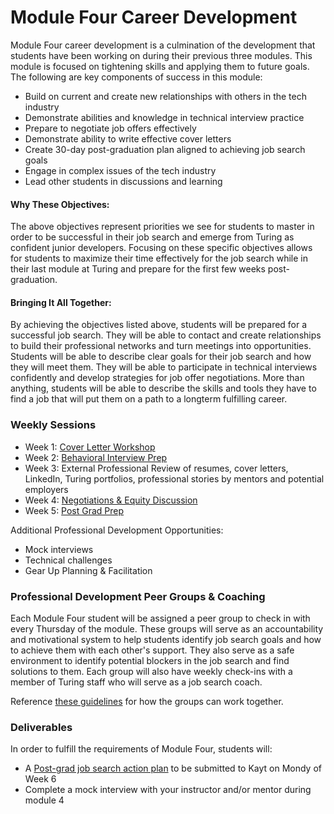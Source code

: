 # Module Four Career Development

Module Four career development is a culmination of the development that students have been working on during their previous three modules. This module is focused on tightening skills and applying them to future goals. The following are key components of success in this module:

* Build on current and create new relationships with others in the tech industry
* Demonstrate abilities and knowledge in technical interview practice
* Prepare to negotiate job offers effectively
* Demonstrate ability to write effective cover letters
* Create 30-day post-graduation plan aligned to achieving job search goals
* Engage in complex issues of the tech industry
* Lead other students in discussions and learning

#### Why These Objectives:
The above objectives represent priorities we see for students to master in order to be successful in their job search and emerge from Turing as confident junior developers. Focusing on these specific objectives allows for students to maximize their time effectively for the job search while in their last module at Turing and prepare for the first few weeks post-graduation.

#### Bringing It All Together:
By achieving the objectives listed above, students will be prepared for a successful job search. They will be able to contact and create relationships to build their professional networks and turn meetings into opportunities. Students will be able to describe clear goals for their job search and how they will meet them. They will be able to participate in technical interviews confidently and develop strategies for job offer negotiations. More than anything, students will be able to describe the skills and tools they have to find a job that will put them on a path to a longterm fulfilling career.

### Weekly Sessions

* Week 1: [Cover Letter Workshop](cover_letter_workshop)
* Week 2: [Behavioral Interview Prep](behavioral_interview_prep)
* Week 3: External Professional Review of resumes, cover letters, LinkedIn, Turing portfolios, professional stories by mentors and potential employers
* Week 4: [Negotiations & Equity Discussion](negotiations)
* Week 5: [Post Grad Prep](mod_5_prep)

Additional Professional Development Opportunities:

* Mock interviews
* Technical challenges
* Gear Up Planning & Facilitation

### Professional Development Peer Groups & Coaching
Each Module Four student will be assigned a peer group to check in with every Thursday of the module. These groups will serve as an  accountability and motivational system to help students identify job search goals and how to achieve them with each other's support. They also serve as a safe environment to identify potential blockers in the job search and find solutions to them. Each group will also have weekly check-ins with a member of Turing staff who will serve as a job search coach.

Reference [these guidelines](guidelines_for_support_groups) for how the groups can work together.

### Deliverables
In order to fulfill the requirements of Module Four, students will:

* A [Post-grad job search action plan](post_grad_plan) to be submitted to Kayt on Mondy of Week 6
* Complete a mock interview with your instructor and/or mentor during module 4
